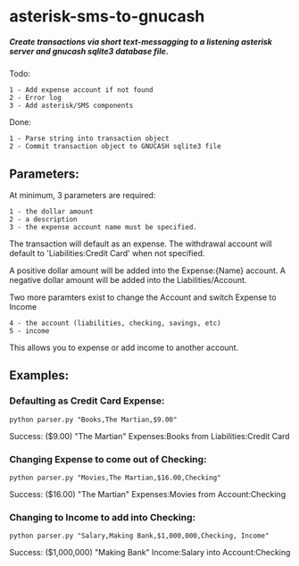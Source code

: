 # asterisk-sms-to-gnucash
##### Create transactions via short text-messagging to a listening asterisk server and gnucash sqlite3 database file.

Todo:

    1 - Add expense account if not found
    2 - Error log
    3 - Add asterisk/SMS components

Done:

    1 - Parse string into transaction object
    2 - Commit transaction object to GNUCASH sqlite3 file 

## Parameters: 

At minimum, 3 parameters are required:

    1 - the dollar amount
    2 - a description
    3 - the expense account name must be specified. 
The transaction will default as an expense. The withdrawal account will default to 'Liabilities:Credit Card' when not specified.

A positive dollar amount will be added into the Expense:{Name} account.
A negative dollar amount will be added into the Liabilities/Account.

Two more paramters exist to change the Account and switch Expense to Income

    4 - the account (liabilities, checking, savings, etc)
    5 - income

This allows you to expense or add income to another account. 

## Examples: 
### Defaulting as Credit Card Expense:
```python parser.py "Books,The Martian,$9.00"```

Success:  ($9.00) "The Martian" Expenses:Books from Liabilities:Credit Card

### Changing Expense to come out of Checking:
```python parser.py "Movies,The Martian,$16.00,Checking"```

Success:  ($16.00) "The Martian" Expenses:Movies from Account:Checking

### Changing to Income to add into Checking:
```python parser.py "Salary,Making Bank,$1,000,000,Checking, Income"```

Success:  ($1,000,000) "Making Bank" Income:Salary into Account:Checking
